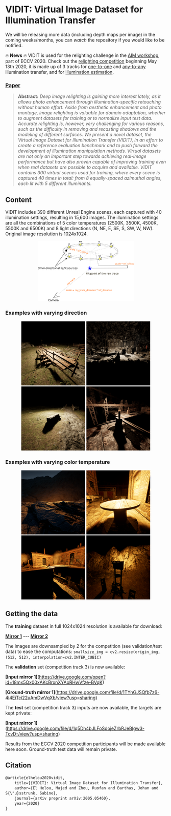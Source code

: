 # VIDIT: Virtual Image Dataset for Illumination Transfer

We will be releasing more data (including depth maps per image) in the coming weeks/months, you can *watch* the repository if you would like to be notified.

:fire: **News** :fire: VIDIT is used for the relighting challenge in the [AIM workshop](https://data.vision.ee.ethz.ch/cvl/aim20/), part of ECCV 2020. Check out the [relighting competition](https://competitions.codalab.org/competitions/24671) beginning May 13th 2020, it is made up of 3 tracks for [one-to-one](https://competitions.codalab.org/competitions/24671) and [any-to-any](https://competitions.codalab.org/competitions/24674) illumination transfer, and for [illumination estimation](https://competitions.codalab.org/competitions/24773).

### [Paper](https://arxiv.org/abs/2005.05460)

> **Abstract:** *Deep image relighting is gaining more interest lately, as it allows photo enhancement through illumination-specific retouching without human effort. Aside from aesthetic enhancement and photo montage, image relighting is valuable for domain adaptation, whether to augment datasets for training or to normalize input test data. Accurate relighting is, however, very challenging for various reasons, such as the difficulty in removing and recasting shadows and the modeling of different surfaces. We present a novel dataset, the Virtual Image Dataset for Illumination Transfer (VIDIT), in an effort to create a reference evaluation benchmark and to push forward the development of illumination manipulation methods. Virtual datasets are not only an important step towards achieving real-image performance but have also proven capable of improving training even when real datasets are possible to acquire and available. VIDIT contains 300 virtual scenes used for training, where every scene is captured 40 times in total: from 8 equally-spaced azimuthal angles, each lit with 5 different illuminants.*

## Content
VIDIT includes 390 different Unreal Engine scenes, each captured with 40 illumination settings, resulting in 15,600 images. The illumination settings are all the combinations of 5 color temperatures (2500K, 3500K, 4500K, 5500K and 6500K) and 8 light directions (N, NE, E, SE, S, SW, W, NW). Original image resolution is 1024x1024.

<p align="center">
  <img src="gifs/diagram.png" width="300px"/>
</p>

### Examples with varying direction
<p align="center">
<img src="gifs/A_directions.gif" width="200" /> 
<img src="gifs/B_directions.gif" width="200" />
<img src="gifs/C_directions.gif" width="200" /> 
<img src="gifs/D_directions.gif" width="200" />
</p>


### Examples with varying color temperature
<p align="center">
<img src="gifs/A_illuminants.gif" width="200" /> 
<img src="gifs/B_illuminants.gif" width="200" />
<img src="gifs/C_illuminants.gif" width="200" /> 
<img src="gifs/D_illuminants.gif" width="200" />
</p>

## Getting the data
The **training** dataset in full 1024x1024 resolution is available for download:

**[Mirror 1](https://drive.google.com/open?id=1i_2lIXi-gXgIouDCYnfrdtY3wzTiH1E9)** --- **[Mirror 2](https://datasets.epfl.ch/vidit/VIDIT_train.zip)**

The images are downsampled by 2 for the competition (see validation/test data) to ease the computations:
`smallsize_img = cv2.resize(origin_img, (512, 512), interpolation=cv2.INTER_CUBIC)`

The **validation** set (competition track 3) is now available:

**[Input mirror 1]**(https://drive.google.com/open?id=18mx5Qx00xAKcBrxnXYAoRHwVfze-BVqK) 

**[Ground-truth mirror 1]**(https://drive.google.com/file/d/1TYnGJSQfb7z6-4i4EiTci22uAmDwVqXb/view?usp=sharing)

The **test** set (competition track 3) inputs are now available, the targets are kept private:

**[Input mirror 1]**(https://drive.google.com/file/d/1q5Dh4bJLFoSdojeZrbRJeBIgw3-TcvD-/view?usp=sharing)

Results from the ECCV 2020 competition participants will be made available here soon. Ground-truth test data will remain private.

## Citation

    @article{elhelou2020vidit,
        title={{VIDIT}: Virtual Image Dataset for Illumination Transfer},
        author={El Helou, Majed and Zhou, Ruofan and Barthas, Johan and S{\"u}sstrunk, Sabine},
        journal={arXiv preprint arXiv:2005.05460},
        year={2020}
    }
